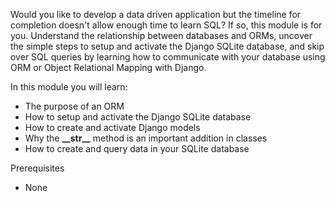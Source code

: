 Would you like to develop a data driven application but the timeline for completion doesn't allow enough time to learn SQL? If so, this module is for you. Understand the relationship between databases and ORMs, uncover the simple steps to setup and activate the Django SQLite database, and skip over SQL queries by learning how to communicate with your database using ORM or Object Relational Mapping with Django. 

In this module you will learn:

- The purpose of an ORM
- How to setup and activate the Django SQLite database
- How to create and activate Django models
- Why the **\_\_str\_\_** method is an important addition in classes
- How to create and query data in your SQLite database

Prerequisites
- None
